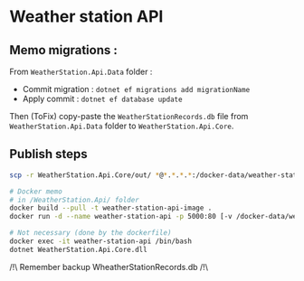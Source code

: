 # Weather station API

## Memo migrations :  
From `WeatherStation.Api.Data` folder :   
- Commit migration : `dotnet ef migrations add migrationName`  
- Apply commit : `dotnet ef database update`  

Then (ToFix) copy-paste the `WeatherStationRecords.db` file from `WeatherStation.Api.Data` folder to `WeatherStation.Api.Core`.  

## Publish steps  
```bash
scp -r WeatherStation.Api.Core/out/ *@*.*.*.*:/docker-data/weather-station-api/  

# Docker memo
# in /WeatherStation.Api/ folder
docker build --pull -t weather-station-api-image .   
docker run -d --name weather-station-api -p 5000:80 [-v /docker-data/weather-station-api/:/data/] weather-station-api-image

# Not necessary (done by the dockerfile)
docker exec -it weather-station-api /bin/bash  
dotnet WeatherStation.Api.Core.dll
```
/!\  Remember backup WheatherStationRecords.db  /!\   

